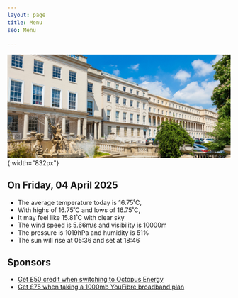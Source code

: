 ```yaml
---
layout: page
title: Menu
seo: Menu

---
```


![Logo](/images/logo.jpg){:width="832px"}

<!-- weather_marker starts -->
## On Friday, 04 April 2025

- The average temperature today is 16.75˚C,
- With highs of 16.75˚C and lows of 16.75˚C,
- It may feel like 15.81˚C with clear sky
- The wind speed is 5.66m/s and visibility is 10000m
- The pressure is 1019hPa and humidity is 51%
- The sun will rise at 05:36 and set at 18:46

<!-- weather_marker ends -->

## Sponsors

- [Get £50 credit when switching to Octopus Energy](https://bit.ly/3oD1nnS)
- [Get £75 when taking a 1000mb YouFibre broadband plan](https://aklam.io/91zWhU?)



